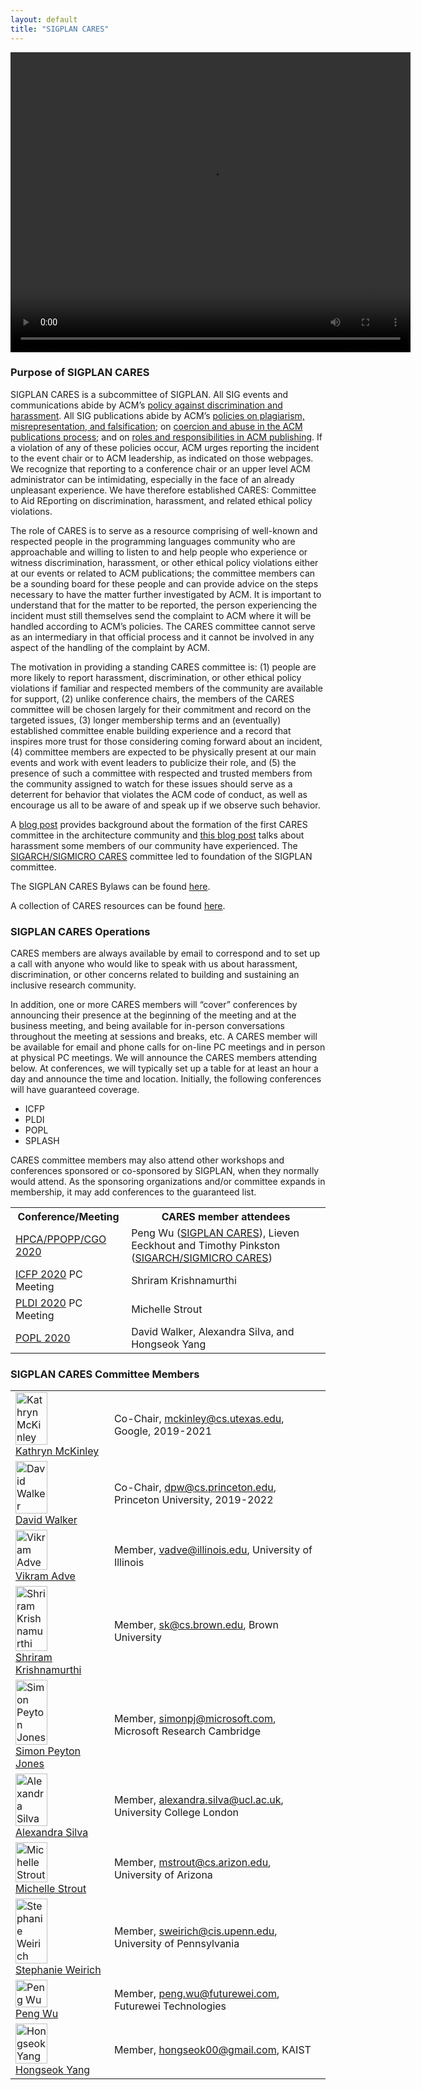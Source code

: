 ```yaml
---
layout: default
title: "SIGPLAN CARES"
---
```



<video width="640" height="480" controls>
  <source src="http://www.sigplan.org/sites/default/files/cares-intro.mp4" type="video/mp4">
  <source src="http://www.sigplan.org/sites/default/files/cares-intro.ogv" type="video/ogv">
  <source src="http://www.sigplan.org/sites/default/files/cares-intro.webm" type="video/webm">
  Your browser does not support the video tag.
</video>

### Purpose of SIGPLAN CARES 

SIGPLAN CARES is a subcommittee of SIGPLAN. All SIG events and communications abide by ACM’s [policy against discrimination and harassment](https://www.acm.org/diversity-inclusion/stop-harassment). All SIG publications abide by ACM’s [policies on plagiarism, misrepresentation, and falsification](https://www.acm.org/publications/policies/plagiarism-overview); on [coercion and abuse in the ACM publications process](https://www.acm.org/publications/policies/coercion-and-abuse); and on [roles and responsibilities in ACM publishing](https://www.acm.org/publications/policies/roles-and-responsibilities). If a violation of any of these policies occur, ACM urges reporting the incident to the event chair or to ACM leadership, as indicated on those webpages. We recognize that reporting to a conference chair or an upper level ACM administrator can be intimidating, especially in the face of an already unpleasant experience. We have therefore established CARES: Committee to Aid REporting on discrimination, harassment, and related ethical policy violations.

The role of CARES is to serve as a resource comprising of well-known and respected people in the programming languages community who are approachable and willing to listen to and help people who experience or witness discrimination, harassment, or other ethical policy violations either at our events or related to ACM publications; the committee members can be a sounding board for these people and can provide advice on the steps necessary to have the matter further investigated by ACM. It is important to understand that for the matter to be reported, the person experiencing the incident must still themselves send the complaint to ACM where it will be handled according to ACM’s policies. The CARES committee cannot serve as an intermediary in that official process and it cannot be involved in any aspect of the handling of the complaint by ACM.

The motivation in providing a standing CARES committee is: (1) people are more likely to report harassment, discrimination, or other ethical policy violations if familiar and respected members of the community are available for support, (2) unlike conference chairs, the members of the CARES committee will be chosen largely for their commitment and record on the targeted issues, (3) longer membership terms and an (eventually) established committee enable building experience and a record that inspires more trust for those considering coming forward about an incident, (4) committee members are expected to be physically present at our main events and work with event leaders to publicize their role, and (5) the presence of such a committee with respected and trusted members from the community assigned to watch for these issues should serve as a deterrent for behavior that violates the ACM code of conduct, as well as encourage us all to be aware of and speak up if we observe such behavior.


A [blog post](https://www.sigarch.org/sigarch-cares-to-report-on-discrimination-and-harassment/) 
provides background about the formation of the first CARES committee 
in the architecture community and [this blog post](https://www.sigarch.org/what-happens-to-us-does-not-happen-to-most-of-you/) talks about harassment some members 
of our community have experienced.  The [SIGARCH/SIGMICRO CARES](https://www.sigarch.org/benefit/cares/) 
committee led to foundation of the SIGPLAN committee.

The SIGPLAN CARES Bylaws can be found [here](http://www.sigplan.org/CaresBylaws). 

A collection of CARES resources can be found [here](https://www.sigarch.org/benefit/cares/cares-resources/).

### SIGPLAN CARES Operations

CARES members are always available by email to correspond and to set up a call with anyone who would like to speak with us about harassment, discrimination, or other concerns related to building and sustaining an inclusive research community. 

In addition, one or more CARES members will “cover” conferences by announcing their presence at the beginning of the meeting and at the business meeting, and being available for in-person conversations throughout the meeting at sessions and breaks, etc. A CARES member will be available for email and phone calls for on-line PC meetings and in person at physical PC meetings. We will announce the CARES members attending below. At conferences, we will typically set up a table for at least an hour a day and announce the time and location. Initially, the following conferences will have guaranteed coverage.

- ICFP
- PLDI
- POPL
- SPLASH

CARES committee members may also attend other workshops and conferences sponsored or co-sponsored by SIGPLAN, when they normally would attend. As the sponsoring organizations and/or committee expands in membership, it may add conferences to the guaranteed list.

<table style="width:100%">
  <tr>
    <th><b>Conference/Meeting</b></th>
    <th><b>CARES member attendees</b></th>
 </tr>
 <tr>
    <td><a href="https://ppopp20.sigplan.org/">HPCA/PPOPP/CGO 2020</a></td>
    <td>Peng Wu (<a href=".">SIGPLAN CARES</a>), Lieven Eeckhout and Timothy Pinkston (<a href="https://www.sigarch.org/benefit/cares/">SIGARCH/SIGMICRO CARES</a>)</td>
  </tr>
 <tr>
    <td><a href="https://icfp20.sigplan.org/">ICFP 2020</a> PC Meeting</td>
    <td>Shriram Krishnamurthi</td>
  </tr>
 <tr>
    <td><a href="https://pldi20.sigplan.org">PLDI 2020</a> PC Meeting</td>
    <td>Michelle Strout</td>
  </tr>
 <tr>
    <td><a href="https://popl20.sigplan.org/">POPL 2020</a></td>
    <td>David Walker, Alexandra Silva, and Hongseok Yang</td>
  </tr>
</table>


### SIGPLAN CARES Committee Members

<table style="width:100%" border="0">
  <tr>
   <td><img src="http://sigplan.org/images/cares-photos/mckinley.png" alt="Kathryn McKinley"  height="60%"><br><a href="https://www.cs.utexas.edu/users/mckinley/">Kathryn McKinley</a></td>
   <td>Co-Chair, <a href="mailto:mckinley@cs.utexas.edu">mckinley@cs.utexas.edu</a>, Google, 2019-2021 </td>
  </tr> 
   <tr>
   <td><img src="http://sigplan.org/images/cares-photos/walker.png" alt="David Walker" height="60%"><br><a href="https://www.cs.princeton.edu/~dpw/">David Walker</a></td>
   <td>Co-Chair, <a href="mailto:dpw@cs.princeton.edu">dpw@cs.princeton.edu</a>, Princeton University, 2019-2022 </td>
  </tr>
  <tr>
   <td><img src="http://sigplan.org/images/cares-photos/adve.png" alt="Vikram Adve" height="60%"><br><a href="https://vikram.cs.illinois.edu/">Vikram Adve</a></td>
   <td>Member, <a href="mailto:vadve@illinois.edu">vadve@illinois.edu</a>, University of Illinois </td>
  </tr>
 <tr>
   <td><img src="http://sigplan.org/images/cares-photos/krishnamurthi.png" alt="Shriram Krishnamurthi" height="60%"><br><a href="https://cs.brown.edu/~sk/">Shriram Krishnamurthi</a></td>
   <td>Member, <a href="mailto:sk@cs.brown.edu">sk@cs.brown.edu</a>, Brown University </td>
  </tr> 
 <tr>
   <td><img src="http://sigplan.org/images/cares-photos/jones.png" alt="Simon Peyton Jones"  height="60%"><br><a href="https://www.microsoft.com/en-us/research/people/simonpj/">Simon Peyton Jones</a></td>
   <td>Member, <a href="mailto:simonpj@microsoft.com">simonpj@microsoft.com</a>, Microsoft Research Cambridge </td>
  </tr>
  <tr>
   <td><img src="http://sigplan.org/images/cares-photos/silva.png" alt="Alexandra Silva"  height="60%"><br><a href="https://www.alexandrasilva.org/#/main.html">Alexandra Silva</a></td>
   <td>Member, <a href="mailto:alexandra.silva@ucl.ac.uk">alexandra.silva@ucl.ac.uk</a>, University College London </td>
  </tr> 
 <tr>
   <td><img src="http://sigplan.org/images/cares-photos/strout.png" alt="Michelle Strout"  height="60%"><br><a href="http://cgi.cs.arizona.edu/~mstrout/">Michelle Strout</a></td>
   <td>Member, <a href="mailto:mstrout@cs.arizona.edu">mstrout@cs.arizon.edu</a>, University of Arizona </td>
  </tr> 
 <tr>
   <td><img src="http://sigplan.org/images/cares-photos/weirich.png" alt="Stephanie Weirich"  height="60%"><br><a href="https://www.cis.upenn.edu/~sweirich/">Stephanie Weirich</a></td>
   <td>Member, <a href="mailto:sweirich@cis.upenn.edu">sweirich@cis.upenn.edu</a>, University of Pennsylvania</td>
  </tr> 
 <tr>
   <td><img src="http://sigplan.org/images/cares-photos/wu.png" alt="Peng Wu" height="60%"><br><a href="https://pengwu.wordpress.com/">Peng Wu</a></td>
   <td>Member, <a href="mailto:peng.wu@futurewei.com">peng.wu@futurewei.com</a>, Futurewei Technologies </td>
  </tr> 
 <tr>
   <td><img src="http://sigplan.org/images/cares-photos/yang.png" alt="Hongseok Yang" height="60%"><br><a href="https://sites.google.com/view/hongseokyang/home">Hongseok Yang</a></td>
   <td>Member, <a href="mailto:hongseok00@gmail.com">hongseok00@gmail.com</a>, KAIST </td>
  </tr> 
 </table>  
